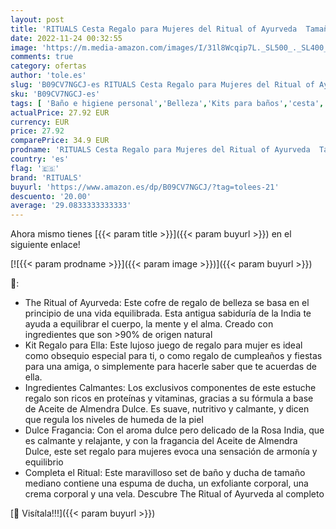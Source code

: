 ```yaml
---
layout: post
title: 'RITUALS Cesta Regalo para Mujeres del Ritual of Ayurveda  Tamaño Mediano - Con Aceite de Rosa de la India y Almendras Dulces - Propiedades Calmantes y Nutritivas  2021'
date: 2022-11-24 00:32:55
image: 'https://m.media-amazon.com/images/I/31l8Wcqip7L._SL500_._SL400_.jpg'
comments: true
category: ofertas
author: 'tole.es'
slug: 'B09CV7NGCJ-es RITUALS Cesta Regalo para Mujeres del Ritual of Ayurveda...'
sku: 'B09CV7NGCJ-es'
tags: [ 'Baño e higiene personal','Belleza','Kits para baños','cesta','regalo','rituals','🇪🇸', ]
actualPrice: 27.92 EUR
currency: EUR
price: 27.92
comparePrice: 34.9 EUR
prodname: 'RITUALS Cesta Regalo para Mujeres del Ritual of Ayurveda  Tamaño Mediano - Con Aceite de Rosa de la India y Almendras Dulces - Propiedades Calmantes y Nutritivas  2021'
country: 'es'
flag: '🇪🇸'
brand: 'RITUALS'
buyurl: 'https://www.amazon.es/dp/B09CV7NGCJ/?tag=tolees-21'
descuento: '20.00'
average: '29.0833333333333'
---
```


Ahora mismo tienes [{{< param title >}}]({{< param buyurl >}}) en el siguiente enlace!

[![{{< param prodname >}}]({{< param image >}})]({{< param buyurl >}})

🔎:

- The Ritual of Ayurveda: Este cofre de regalo de belleza se basa en el principio de una vida equilibrada. Esta antigua sabiduría de la India te ayuda a equilibrar el cuerpo, la mente y el alma. Creado con ingredientes que son >90% de origen natural
- Kit Regalo para Ella: Este lujoso juego de regalo para mujer es ideal como obsequio especial para ti, o como regalo de cumpleaños y fiestas para una amiga, o simplemente para hacerle saber que te acuerdas de ella.
- Ingredientes Calmantes: Los exclusivos componentes de este estuche regalo son ricos en proteínas y vitaminas, gracias a su fórmula a base de Aceite de Almendra Dulce. Es suave, nutritivo y calmante, y dicen que regula los niveles de humeda de la piel
- Dulce Fragancia: Con el aroma dulce pero delicado de la Rosa India, que es calmante y relajante, y con la fragancia del Aceite de Almendra Dulce, este set regalo para mujeres evoca una sensación de armonía y equilibrio
- Completa el Ritual: Este maravilloso set de baño y ducha de tamaño mediano contiene una espuma de ducha, un exfoliante corporal, una crema corporal y una vela. Descubre The Ritual of Ayurveda al completo

[🛒 Visítala!!!]({{< param buyurl >}})
